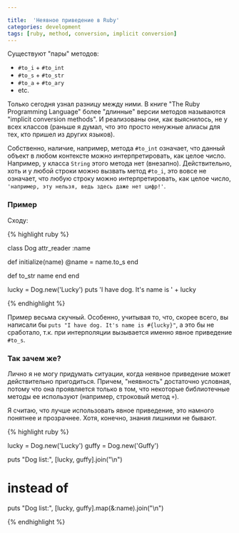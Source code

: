 ```yaml
---

title:  'Неявное приведение в Ruby'
categories: development
tags: [ruby, method, conversion, implicit conversion]
---
```


Существуют "пары" методов:

* `#to_i` + `#to_int`
* `#to_s` + `#to_str`
* `#to_a` + `#to_ary`
* etc.

Только сегодня узнал разницу между ними. В книге "The Ruby Programming
Language" более "длинные" версии методов называются "implicit
conversion methods". И реализованы они, как выяснилось, не у всех
классов (раньше я думал, что это просто ненужные алиасы для тех, кто
пришел из других языков).

<!--more-->

Собственно, наличие, например, метода `#to_int` означает, что данный
объект в любом контексте можно интерпретировать, как целое
число. Например, у класса `String` этого метода нет
(внезапно). Действительно, хоть и у любой строки можно вызвать метод
`#to_i`, это вовсе не означает, что любую строку можно
интерпретировать, как целое число, `'например, эту нельзя, ведь здесь
даже нет цифр!'`.

### Пример

Сходу:

{% highlight ruby %}

class Dog
  attr_reader :name

  def initialize(name)
    @name = name.to_s
  end

  def to_str
    name
  end
end

lucky = Dog.new('Lucky')
puts 'I have dog. It\'s name is ' + lucky

{% endhighlight %}

Пример весьма скучный. Особенно, учитывая то, что, скорее всего, вы
написали бы `puts "I have dog. It's name is #{lucky}"`, а это бы не
сработало, т.к. при интерполяции вызывается именно явное приведение
`#to_s`.

### Так зачем же?

Лично я не могу придумать ситуации, когда неявное приведение может
действительно пригодиться. Причем, "неявность" достаточно условная,
потому что она проявляется только в том, что некоторые библиотечные
методы ее используют (например, строковый метод `+`).

Я считаю, что лучше использовать явное приведение, это намного
понятнее и прозрачнее. Хотя, конечно, знания лишними не бывают.

{% highlight ruby %}

lucky = Dog.new('Lucky')
guffy = Dog.new('Guffy')

puts "Dog list:", [lucky, guffy].join("\n")

# instead of
puts "Dog list:", [lucky, guffy].map(&:name).join("\n")

{% endhighlight %}
